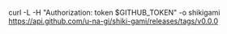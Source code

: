 curl -L -H "Authorization: token $GITHUB_TOKEN" -o shikigami https://api.github.com/u-na-gi/shiki-gami/releases/tags/v0.0.0
